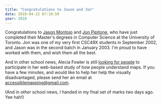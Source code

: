 ```yaml
---
title: "Congratulations to Jason and Jon"
date: 2010-04-22 07:19:59
year: 2010
---
```

Congratulations to <a href="http://www.cs.utoronto.ca/~jmontojo/">Jason Montojo</a> and <a href="http://skoolr.blogspot.com/">Jon Pipitone</a>, who have just completed their Master's degrees in Computer Science at the University of Toronto. Jon was one of my very first CSC49X students in September 2002, and Jason was in the second batch in January 2003. I'm proud to have worked with them, and wish them all the best.

And in other school news, Alecia Fowler is still <a href="http://ajfowler.wordpress.com/2010/04/21/call-for-participants/">looking for people</a> to participate  in her web-based study of how people understand maps. If you have a few minutes, and would like to help her help the visually disadvantaged, please send her an email at <a title="accessiblemapping@gmail.com" href="mailto:accessiblmapping@gmail.com">accessiblemapping@gmail.com</a>.

(And in <em>other</em> school news, I handed in my final set of marks two days ago. Yee hah!)
